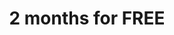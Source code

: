 ---
title: 2 months for FREE
honey: If you provide us with valuable feedback on a consistent basis we'll happily continue providing MLFX for Free.
---